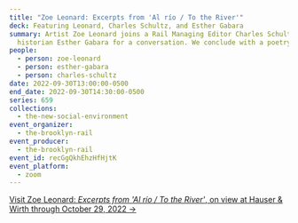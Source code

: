 ```yaml
---
title: "Zoe Leonard: Excerpts from 'Al río / To the River'"
deck: Featuring Leonard, Charles Schultz, and Esther Gabara
summary: Artist Zoe Leonard joins a Rail Managing Editor Charles Schultz and art
  historian Esther Gabara for a conversation. We conclude with a poetry reading.
people:
  - person: zoe-leonard
  - person: esther-gabara
  - person: charles-schultz
date: 2022-09-30T13:00:00-0500
end_date: 2022-09-30T14:30:00-0500
series: 659
collections:
  - the-new-social-environment
event_organizer:
  - the-brooklyn-rail
event_producer:
  - the-brooklyn-rail
event_id: recGgQkhEhzHfHjtK
event_platform:
  - zoom
---
```

[Visit Zoe Leonard: *Excerpts from 'Al río / To the River'*, on view at Hauser & Wirth through October 29, 2022 →](https://www.hauserwirth.com/hauser-wirth-exhibitions/38507-zoe-leonard-excerpts-from-al-rio-to-the-river/)